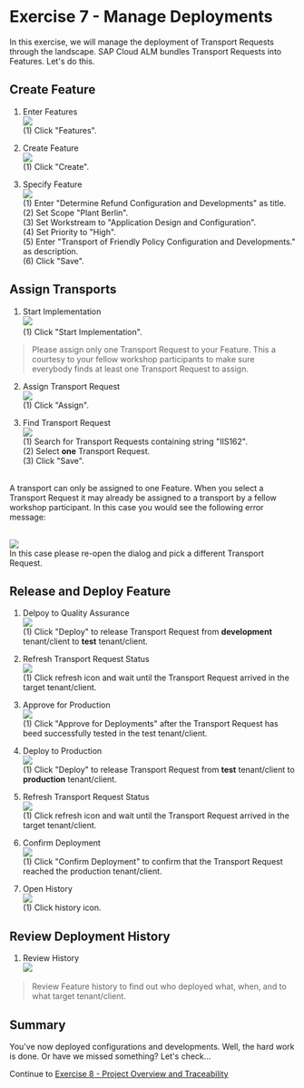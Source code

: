 # Exercise 7 - Manage Deployments

In this exercise, we will manage the deployment of Transport Requests through the landscape. SAP Cloud ALM bundles Transport Requests into Features. Let's do this.

## Create Feature

1. Enter Features
<br> ![](2021-11-12-10-53-56.png)
<br> (1) Click "Features".

2. Create Feature
<br> ![](2021-11-12-10-54-15.png)
<br> (1) Click "Create".

3. Specify Feature 
<br> ![](2021-11-12-10-54-32.png)
<br> (1) Enter "Determine Refund Configuration and Developments" as title.
<br> (2) Set Scope "Plant Berlin".
<br> (3) Set Workstream to "Application Design and Configuration".
<br> (4) Set Priority to "High".
<br> (5) Enter "Transport of Friendly Policy Configuration and Developments." as description.
<br> (6) Click "Save".  

## Assign Transports

1. Start Implementation
<br> ![](2021-11-12-10-54-46.png)
<br> (1) Click "Start Implementation".

> Please assign only one Transport Request to your Feature. This a courtesy to your fellow workshop participants to make sure everybody finds at least one Transport Request to assign.
2. Assign Transport Request
<br> ![](2021-11-12-10-55-01.png)
<br> (1) Click "Assign".

3. Find Transport Request
<br> ![](2021-11-12-10-55-18.png)
<br> (1) Search for Transport Requests containing string "IIS162".
<br> (2) Select **one** Transport Request.
<br> (3) Click "Save".

<br> A transport can only be assigned to one Feature. When you select a Transport Request it may already be assigned to a transport by a fellow workshop participant. In this case you would see the following error message:

<br> ![](2021-11-15-16-07-30.png)
<br> In this case please re-open the dialog and pick a different Transport Request.

## Release and Deploy Feature

1. Delpoy to Quality Assurance
<br> ![](2021-11-12-10-55-36.png)
<br> (1) Click "Deploy" to release Transport Request from **development** tenant/client to **test** tenant/client.

2. Refresh Transport Request Status
<br> ![](2021-11-12-10-55-50.png)
<br> (1) Click refresh icon and wait until the Transport Request arrived in the target tenant/client.

3. Approve for Production
<br> ![](2021-11-12-10-56-03.png)
<br> (1) Click "Approve for Deployments" after the Transport Request has beed successfully tested in the test tenant/client.

4. Deploy to Production
<br> ![](2021-11-12-10-56-14.png)
<br> (1) Click "Deploy" to release Transport Request from **test** tenant/client to **production** tenant/client.

5. Refresh Transport Request Status
<br> ![](2021-11-12-10-56-32.png)
<br> (1) Click refresh icon and wait until the Transport Request arrived in the target tenant/client.

6. Confirm Deployment
<br> ![](2021-11-12-10-56-46.png)
<br> (1) Click "Confirm Deployment" to confirm that the Transport Request reached the production tenant/client.

7. Open History
<br> ![](2021-11-12-10-56-58.png)
<br> (1) Click history icon.

## Review Deployment History

1. Review History
<br> ![](2021-11-12-10-57-12.png)
> Review Feature history to find out who deployed what, when, and to what target tenant/client.
 
## Summary

You've now deployed configurations and developments. Well, the hard work is done. Or have we missed something? Let's check...

Continue to [Exercise 8 - Project Overview and Traceability](../ex8/README.md)
